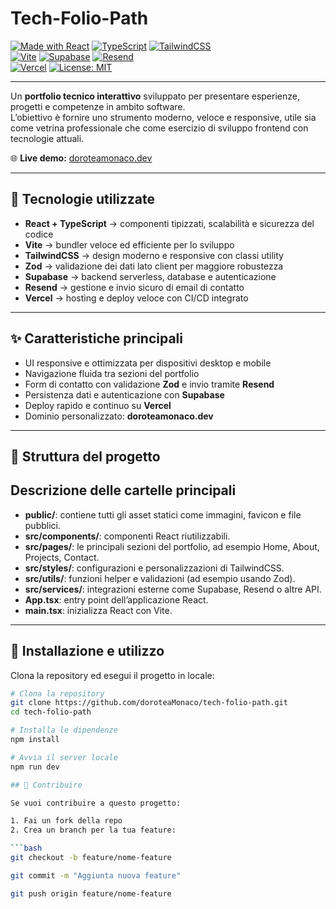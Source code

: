 # Tech-Folio-Path

[![Made with React](https://img.shields.io/badge/React-20232A?logo=react&logoColor=61DAFB)](https://react.dev/) 
[![TypeScript](https://img.shields.io/badge/TypeScript-3178C6?logo=typescript&logoColor=white)](https://www.typescriptlang.org/) 
[![TailwindCSS](https://img.shields.io/badge/TailwindCSS-38B2AC?logo=tailwind-css&logoColor=white)](https://tailwindcss.com/)  
[![Vite](https://img.shields.io/badge/Vite-646CFF?logo=vite&logoColor=white)](https://vitejs.dev/) 
[![Supabase](https://img.shields.io/badge/Supabase-3ECF8E?logo=supabase&logoColor=white)](https://supabase.com/) 
[![Resend](https://img.shields.io/badge/Resend-000000?logo=resend&logoColor=white)](https://resend.com/)  
[![Vercel](https://img.shields.io/badge/Deploy-Vercel-black?logo=vercel&logoColor=white)](https://vercel.com/) 
[![License: MIT](https://img.shields.io/badge/License-MIT-yellow.svg)](LICENSE)

---

Un **portfolio tecnico interattivo** sviluppato per presentare esperienze, progetti e competenze in ambito software.  
L’obiettivo è fornire uno strumento moderno, veloce e responsive, utile sia come vetrina professionale che come esercizio di sviluppo frontend con tecnologie attuali.

🌐 **Live demo:** [doroteamonaco.dev](https://doroteamonaco.dev)

---

## 🚀 Tecnologie utilizzate
- **React + TypeScript** → componenti tipizzati, scalabilità e sicurezza del codice  
- **Vite** → bundler veloce ed efficiente per lo sviluppo  
- **TailwindCSS** → design moderno e responsive con classi utility  
- **Zod** → validazione dei dati lato client per maggiore robustezza  
- **Supabase** → backend serverless, database e autenticazione  
- **Resend** → gestione e invio sicuro di email di contatto  
- **Vercel** → hosting e deploy veloce con CI/CD integrato  

---

## ✨ Caratteristiche principali
- UI responsive e ottimizzata per dispositivi desktop e mobile  
- Navigazione fluida tra sezioni del portfolio  
- Form di contatto con validazione **Zod** e invio tramite **Resend**  
- Persistenza dati e autenticazione con **Supabase**  
- Deploy rapido e continuo su **Vercel**  
- Dominio personalizzato: **doroteamonaco.dev**  

---

## 📂 Struttura del progetto


## Descrizione delle cartelle principali

- **public/**: contiene tutti gli asset statici come immagini, favicon e file pubblici.  
- **src/components/**: componenti React riutilizzabili.  
- **src/pages/**: le principali sezioni del portfolio, ad esempio Home, About, Projects, Contact.  
- **src/styles/**: configurazioni e personalizzazioni di TailwindCSS.  
- **src/utils/**: funzioni helper e validazioni (ad esempio usando Zod).  
- **src/services/**: integrazioni esterne come Supabase, Resend o altre API.  
- **App.tsx**: entry point dell’applicazione React.  
- **main.tsx**: inizializza React con Vite.  

---

## 🔧 Installazione e utilizzo

Clona la repository ed esegui il progetto in locale:

```bash
# Clona la repository
git clone https://github.com/doroteaMonaco/tech-folio-path.git
cd tech-folio-path

# Installa le dipendenze
npm install

# Avvia il server locale
npm run dev

## 🤝 Contribuire

Se vuoi contribuire a questo progetto:

1. Fai un fork della repo
2. Crea un branch per la tua feature:

```bash
git checkout -b feature/nome-feature

git commit -m "Aggiunta nuova feature"

git push origin feature/nome-feature
